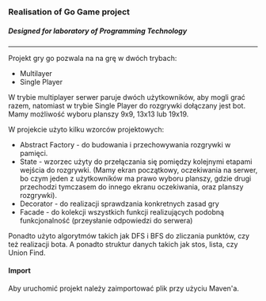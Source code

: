 ### Realisation of Go Game project

##### Designed for laboratory of Programming Technology 

---

Projekt gry go pozwala na na grę w dwóch trybach:
- Multilayer
- Single Player

W trybie multiplayer serwer paruje dwóch użytkowników, aby mogli grać razem, natomiast w trybie Single Player do rozgrywki dołączany jest bot. 
Mamy możliwość wyboru planszy 9x9, 13x13 lub 19x19.

W projekcie użyto kilku wzorców projektowych:
- Abstract Factory - do budowania i przechowywania rozgrywki w pamięci.
- State - wzorzec użyty do przełączania się pomiędzy kolejnymi etapami wejścia do rozgrywki. (Mamy ekran początkowy, oczekiwania na serwer, bo czym jeden z użytkowników ma prawo wyboru planszy, gdzie drugi przechodzi tymczasem do innego ekranu oczekiwania, oraz planszy rozgrywki).
- Decorator - do realizacji sprawdzania konkretnych zasad gry
- Facade - do kolekcji wszystkich funkcji realizujących podobną funkcjonalność (przeysłanie odpowiedzi do serwera)

Ponadto użyto algorytmów takich jak DFS i BFS do zliczania punktów, czy też realizacji bota. A ponadto struktur danych takich jak stos, lista, czy Union Find.

#### Import

Aby uruchomić projekt należy zaimportować plik przy użyciu Maven'a.